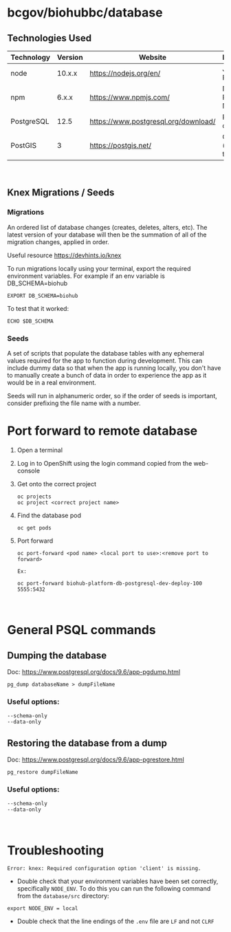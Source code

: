 # bcgov/biohubbc/database

## Technologies Used

| Technology | Version | Website                              | Description          |
| ---------- | ------- | ------------------------------------ | -------------------- |
| node       | 10.x.x  | https://nodejs.org/en/               | JavaScript Runtime   |
| npm        | 6.x.x   | https://www.npmjs.com/               | Node Package Manager |
| PostgreSQL | 12.5    | https://www.postgresql.org/download/ | PSQL database        |
| PostGIS    | 3       | https://postgis.net/                 | GIS (spatial) tools  |

<br />

## Knex Migrations / Seeds

### Migrations


An ordered list of database changes (creates, deletes, alters, etc). The latest version of your database will then be the summation of all of the migration changes, applied in order.

Useful resource https://devhints.io/knex

To run migrations locally using your terminal, export the required environment variables. For example if an env variable is DB_SCHEMA=biohub

```
EXPORT DB_SCHEMA=biohub
```
To test that it worked:

```
ECHO $DB_SCHEMA 
```

### Seeds

A set of scripts that populate the database tables with any ephemeral values required for the app to function during development. This can include dummy data so that when the app is running locally, you don't have to manually create a bunch of data in order to experience the app as it would be in a real environment.

Seeds will run in alphanumeric order, so if the order of seeds is important, consider prefixing the file name with a number.

# Port forward to remote database

1. Open a terminal
2. Log in to OpenShift using the login command copied from the web-console
3. Get onto the correct project
   ```
   oc projects
   oc project <correct project name>
   ```
4. Find the database pod
   ```
   oc get pods
   ```
5. Port forward

   ```
   oc port-forward <pod name> <local port to use>:<remove port to forward>

   Ex:

   oc port-forward biohub-platform-db-postgresql-dev-deploy-100 5555:5432
   ```

<br />

# General PSQL commands

## Dumping the database

Doc: https://www.postgresql.org/docs/9.6/app-pgdump.html

```
pg_dump databaseName > dumpFileName
```

### Useful options:

    --schema-only
    --data-only

## Restoring the database from a dump

Doc: https://www.postgresql.org/docs/9.6/app-pgrestore.html

```
pg_restore dumpFileName
```

### Useful options:

    --schema-only
    --data-only

<br />

# Troubleshooting

`Error: knex: Required configuration option 'client' is missing.`

- Double check that your environment variables have been set correctly, specifically `NODE_ENV`. To do this you can run the following command from the `database/src` directory:

```
export NODE_ENV = local
```

- Double check that the line endings of the `.env` file are `LF` and not `CLRF`

